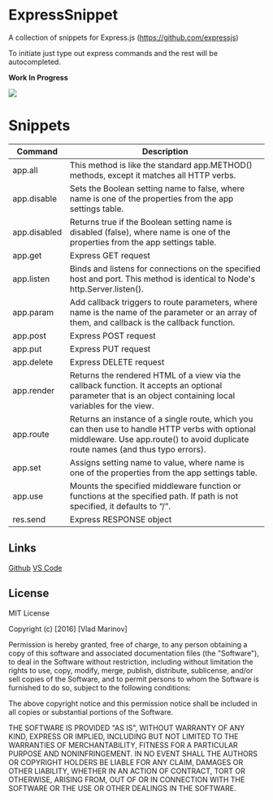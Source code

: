 # ExpressSnippet
A collection of snippets for Express.js (https://github.com/expressjs)

To initiate just type out express commands and the rest will be autocompleted.

**Work In Progress**

![](http://i.imgur.com/1pATOUW.gif)

# Snippets
Command | Description
---|---
app.all|This method is like the standard app.METHOD() methods, except it matches all HTTP verbs.
app.disable|Sets the Boolean setting name to false, where name is one of the properties from the app settings table.
app.disabled|Returns true if the Boolean setting name is disabled (false), where name is one of the properties from the app settings table.
app.get|Express GET request
app.listen|Binds and listens for connections on the specified host and port. This method is identical to Node's http.Server.listen().
app.param|Add callback triggers to route parameters, where name is the name of the parameter or an array of them, and callback is the callback function.
app.post|Express POST request
app.put|Express PUT request
app.delete|Express DELETE request
app.render|Returns the rendered HTML of a view via the callback function. It accepts an optional parameter that is an object containing local variables for the view.
app.route|Returns an instance of a single route, which you can then use to handle HTTP verbs with optional middleware. Use app.route() to avoid duplicate route names (and thus typo errors).
app.set|Assigns setting name to value, where name is one of the properties from the app settings table.
app.use|Mounts the specified middleware function or functions at the specified path. If path is not specified, it defaults to “/”.
res.send|Express RESPONSE object

## Links
[Github](https://github.com/vladmrnv/ExpressSnippet)
[VS Code](https://marketplace.visualstudio.com/items?itemName=vladmrnv.expresssnippet)

## License
MIT License

Copyright (c) [2016] [Vlad Marinov]

Permission is hereby granted, free of charge, to any person obtaining a copy
of this software and associated documentation files (the "Software"), to deal
in the Software without restriction, including without limitation the rights
to use, copy, modify, merge, publish, distribute, sublicense, and/or sell
copies of the Software, and to permit persons to whom the Software is
furnished to do so, subject to the following conditions:

The above copyright notice and this permission notice shall be included in all
copies or substantial portions of the Software.

THE SOFTWARE IS PROVIDED "AS IS", WITHOUT WARRANTY OF ANY KIND, EXPRESS OR
IMPLIED, INCLUDING BUT NOT LIMITED TO THE WARRANTIES OF MERCHANTABILITY,
FITNESS FOR A PARTICULAR PURPOSE AND NONINFRINGEMENT. IN NO EVENT SHALL THE
AUTHORS OR COPYRIGHT HOLDERS BE LIABLE FOR ANY CLAIM, DAMAGES OR OTHER
LIABILITY, WHETHER IN AN ACTION OF CONTRACT, TORT OR OTHERWISE, ARISING FROM,
OUT OF OR IN CONNECTION WITH THE SOFTWARE OR THE USE OR OTHER DEALINGS IN THE
SOFTWARE.
